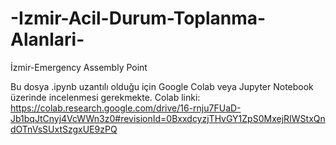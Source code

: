 # -Izmir-Acil-Durum-Toplanma-Alanlari-
İzmir-Emergency Assembly Point

Bu dosya .ipynb uzantılı olduğu için Google Colab veya Jupyter Notebook üzerinde incelenmesi gerekmekte. Colab linki: https://colab.research.google.com/drive/16-rnju7FUaD-Jb1bqJtCnyj4VcWWn3z0#revisionId=0BxxdcyzjTHvGY1ZpS0MxejRIWStxQndOTnVsSUxtSzgxUE9zPQ
